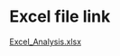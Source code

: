 # Excel file link
[Excel_Analysis.xlsx](https://docs.google.com/spreadsheets/d/1BTtilGOFEpl8FpJK6Xy28Jgx6LWMvma-/edit?usp=sharing&ouid=115558629316195423173&rtpof=true&sd=true)